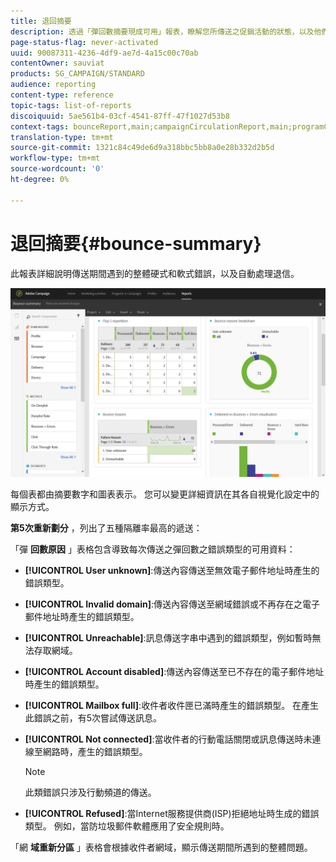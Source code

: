 ```yaml
---
title: 退回摘要
description: 透過「彈回數摘要現成可用」報表，瞭解您所傳送之促銷活動的狀態，以及他們可能遇到的錯誤。
page-status-flag: never-activated
uuid: 90087311-4236-4df9-ae7d-4a15c00c70ab
contentOwner: sauviat
products: SG_CAMPAIGN/STANDARD
audience: reporting
content-type: reference
topic-tags: list-of-reports
discoiquuid: 5ae561b4-03cf-4541-87ff-47f1027d53b8
context-tags: bounceReport,main;campaignCirculationReport,main;programCirculationReport,main
translation-type: tm+mt
source-git-commit: 1321c84c49de6d9a318bbc5bb8a0e28b332d2b5d
workflow-type: tm+mt
source-wordcount: '0'
ht-degree: 0%

---
```



# 退回摘要{#bounce-summary}

此報表詳細說明傳送期間遇到的整體硬式和軟式錯誤，以及自動處理退信。

![](assets/campaign_reports_bounces.png)

每個表都由摘要數字和圖表表示。 您可以變更詳細資訊在其各自視覺化設定中的顯示方式。

**第5次重新劃分** ，列出了五種隔離率最高的遞送：

「彈 **回數原因** 」表格包含導致每次傳送之彈回數之錯誤類型的可用資料：

* **[!UICONTROL User unknown]**:傳送內容傳送至無效電子郵件地址時產生的錯誤類型。
* **[!UICONTROL Invalid domain]**:傳送內容傳送至網域錯誤或不再存在之電子郵件地址時產生的錯誤類型。
* **[!UICONTROL Unreachable]**:訊息傳送字串中遇到的錯誤類型，例如暫時無法存取網域。
* **[!UICONTROL Account disabled]**:傳送內容傳送至已不存在的電子郵件地址時產生的錯誤類型。
* **[!UICONTROL Mailbox full]**:收件者收件匣已滿時產生的錯誤類型。 在產生此錯誤之前，有5次嘗試傳送訊息。
* **[!UICONTROL Not connected]**:當收件者的行動電話關閉或訊息傳送時未連線至網路時，產生的錯誤類型。

   >[!NOTE]
   >
   >此類錯誤只涉及行動頻道的傳送。

* **[!UICONTROL Refused]**:當Internet服務提供商(ISP)拒絕地址時生成的錯誤類型。 例如，當防垃圾郵件軟體應用了安全規則時。

「網 **域重新分區** 」表格會根據收件者網域，顯示傳送期間所遇到的整體問題。
